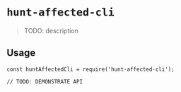 # `hunt-affected-cli`

> TODO: description

## Usage

```
const huntAffectedCli = require('hunt-affected-cli');

// TODO: DEMONSTRATE API
```
